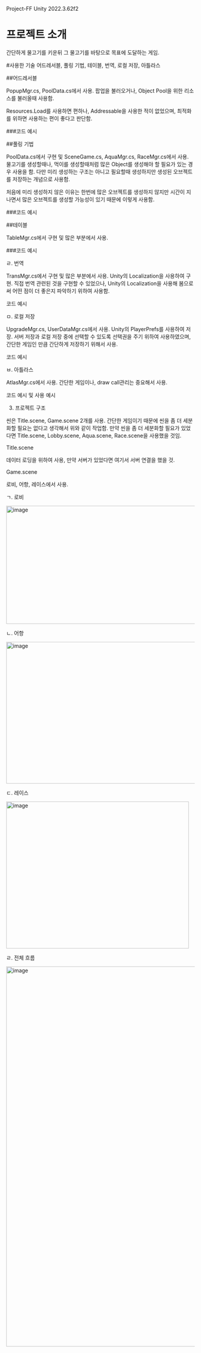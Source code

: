 Project-FF
Unity 2022.3.62f2

# 프로젝트 소개
간단하게 물고기를 키운뒤 그 물고기를 바탕으로 목표에 도달하는 게임.

#사용한 기술
어드레서블, 풀링 기법, 테이블, 번역, 로컬 저장, 아틀라스

##어드레서블
   
   PopupMgr.cs, PoolData.cs에서 사용.
   팝업을 불러오거나, Object Pool을 위한 리소스를 불러올때 사용함. 

   Resources.Load를 사용하면 편하나, Addressable을 사용한 적이 없었으며, 최적화를 위하면 사용하는 편이 좋다고 판단함.

###코드 예시


##풀링 기법
   
   PoolData.cs에서 구현 및 SceneGame.cs, AquaMgr.cs, RaceMgr.cs에서 사용.
   물고기를 생성할때나, 먹이를 생성할때처럼 많은 Object를 생성해야 할 필요가 있는 경우 사용을 함.
   다만 미리 생성하는 구조는 아니고 필요할때 생성하지만 생성된 오브젝트를 저장하는 개념으로 사용함.

   처음에 미리 생성하지 않은 이유는 한번에 많은 오브젝트를 생성하지 않지만 시간이 지나면서 많은 오브젝트를 생성할 가능성이 있기 때문에 이렇게 사용함.
 
 ###코드 예시
 

##테이블
   
   TableMgr.cs에서 구현 및 많은 부분에서 사용.

###코드 예시

  ㄹ. 번역
   
   TransMgr.cs에서 구현 및 많은 부분에서 사용.
   Unity의 Localization을 사용하여 구현.
   직접 번역 관련된 것을 구현할 수 있었으나, Unity의 Localization을 사용해 봄으로써 어떤 점이 더 좋은지 파악하기 위하여 사용함. 

   코드 예시

  ㅁ. 로컬 저장
   
   UpgradeMgr.cs, UserDataMgr.cs에서 사용.
   Unity의 PlayerPrefs를 사용하여 저장.
   서버 저장과 로컬 저장 중에 선택할 수 있도록 선택권을 주기 위하여 사용하였으며, 간단한 게임인 만큼 간단하게 저장하기 위해서 사용.

   코드 예시

  ㅂ. 아틀라스
   
   AtlasMgr.cs에서 사용.
   간단한 게임이나, draw call관리는 중요해서 사용. 

   코드 예시 및 사용 예시

 3. 프로젝트 구조

씬은 Title.scene, Game.scene 2개를 사용.
간단한 게임이기 때문에 씬을 좀 더 세분화할 필요는 없다고 생각해서 위와 같이 작업함.
만약 씬을 좀 더 세분화할 필요가 있었다면 Title.scene, Lobby.scene, Aqua.scene, Race.scene을 사용했을 것임.

 Title.scene

데이터 로딩을 위하여 사용, 만약 서버가 있었다면 여기서 서버 연결을 했을 것.

 Game.scene

로비, 어항, 레이스에서 사용.

  ㄱ. 로비
  
  <img width="777" height="315" alt="image" src="https://github.com/user-attachments/assets/b19dce98-8b34-489f-9699-e33d2ccaa975" />

  ㄴ. 어항
  
  <img width="558" height="378" alt="image" src="https://github.com/user-attachments/assets/e4949fb3-c919-4f3f-92ac-55d0165289dc" />

  ㄷ. 레이스
  
   <img width="488" height="392" alt="image" src="https://github.com/user-attachments/assets/d1fe10ea-c875-4e04-a471-ed5a815eea79" />

  ㄹ. 전체 흐름
  
   <img width="556" height="1014" alt="image" src="https://github.com/user-attachments/assets/f909bb97-1018-4890-9505-0f94ed08184a" />




